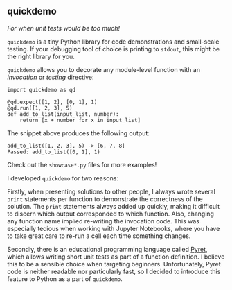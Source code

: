 ## quickdemo

_For when unit tests would be too much!_

`quickdemo` is a tiny Python library for code demonstrations and small-scale testing.
If your debugging tool of choice is printing to `stdout`, this might be the right library for you.

`quickdemo` allows you to decorate any module-level function with an _invocation_ or _testing_ directive:

    import quickdemo as qd

    @qd.expect([1, 2], [0, 1], 1)
    @qd.run([1, 2, 3], 5)
    def add_to_list(input_list, number):
        return [x + number for x in input_list]

The snippet above produces the following output:

    add_to_list([1, 2, 3], 5) -> [6, 7, 8]
    Passed: add_to_list([0, 1], 1)

Check out the `showcase*.py` files for more examples!

I developed `quickdemo` for two reasons:

Firstly, when presenting solutions to other people, I always wrote several `print` statements per function to demonstrate the correctness of the solution.
The `print` statements always added up quickly, making it difficult to discern which output corresponded to which function.
Also, changing any function name implied re-writing the invocation code.
This was especially tedious when working with Jupyter Notebooks, where you have to take great care to re-run a cell each time something changes.

Secondly, there is an educational programming language called [Pyret](https://www.pyret.org/), which allows writing short unit tests as part of a function definition.
I believe this to be a sensible choice when targeting beginners.
Unfortunately, Pyret code is neither readable nor particularly fast, so I decided to introduce this feature to Python as a part of `quickdemo`.
